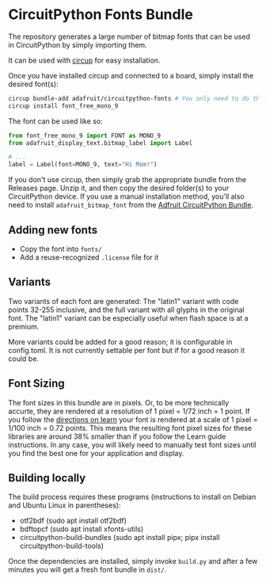 # CircuitPython Fonts Bundle

<!-- SPDX-FileCopyrightText: 2023 Jeff Epler for Adafruit Industries -->
<!-- SPDX-License-Identifier: MIT -->

The repository generates a large number of bitmap fonts that can be
used in CircuitPython by simply importing them.

It can be used with [circup](https://pypi.org/project/circup/) for easy installation.

Once you have installed circup and connected to a board, simply install the desired font(s):

```sh
circup bundle-add adafruit/circuitpython-fonts # You only need to do this once
circup install font_free_mono_9
```

The font can be used like so:
```python
from font_free_mono_9 import FONT as MONO_9
from adafruit_display_text.bitmap_label import Label

# ...
label = Label(font=MONO_9, text="Hi Mom!")
```

If you don't use circup, then simply grab the appropriate bundle from
the Releases page. Unzip it, and then copy the desired folder(s) to your
CircuitPython device. If you use a manual installation method, you'll also
need to install `adafruit_bitmap_font` from the [Adfruit CircuitPython Bundle](https://github.com/adafruit/Adafruit_CircuitPython_Bundle/).

## Adding new fonts

 * Copy the font into `fonts/`
 * Add a reuse-recognized `.license` file for it

## Variants

Two variants of each font are generated: The "latin1" variant with code points 32-255 inclusive, and the full variant with all glyphs in the original font. The "latin1" variant can be especially useful when flash space is at a premium.

More variants could be added for a good reason; it is configurable in config.toml. It is not currently settable per font but if for a good reason it could be.

## Font Sizing

The font sizes in this bundle are in pixels.
Or, to be more technically accurte, they are rendered at a resolution of 1 pixel = 1/72 inch = 1 point.
If you follow the [directions on learn](https://learn.adafruit.com/custom-fonts-for-pyportal-circuitpython-display/use-otf2bdf) your font is rendered at a scale of 1 pixel = 1/100 inch = 0.72 points.
This means the resulting font pixel sizes for these libraries are around 38% smaller than if you follow the Learn guide instructions.
In any case, you will likely need to manually test font sizes until you find the best one for your application and display.

## Building locally

The build process requires these programs (instructions to install on Debian and Ubuntu Linux in parentheses):
 * otf2bdf (sudo apt install otf2bdf)
 * bdftopcf (sudo apt install xfonts-utils)
 * circuitpython-build-bundles (sudo apt install pipx; pipx install circuitpython-build-tools)

Once the dependencies are installed, simply invoke `build.py` and after a few minutes you will get a fresh font bundle in `dist/`.
